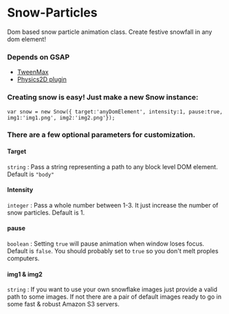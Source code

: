 # Snow-Particles

Dom based snow particle animation class. Create festive snowfall in any dom element!

### Depends on GSAP

* [TweenMax](https://greensock.com/docs/TweenMax) 
* [Physics2D plugin](https://greensock.com/Physics2DPlugin) 

### Creating snow is easy! Just make a new Snow instance:

```
var snow = new Snow({ target:'anyDomElement', intensity:1, pause:true, img1:'img1.png', img2:'img2.png'});
```

### There are a few optional parameters for customization.

#### Target 
```string``` : Pass a string representing a path to any block level DOM element. Default is ```"body"```

#### Intensity
```integer``` : Pass a whole number between 1-3. It just increase the number of snow particles. Default is 1.

#### pause 
```boolean``` : Setting ```true``` will pause animation when window loses focus. Default is ```false```. You should probably set to ```true``` so you don't melt proples computers.

#### img1 & img2
```string``` : If you want to use your own snowflake images just provide a valid path to some images. If not there are a pair of default images ready to go in some fast & robust Amazon S3 servers.
